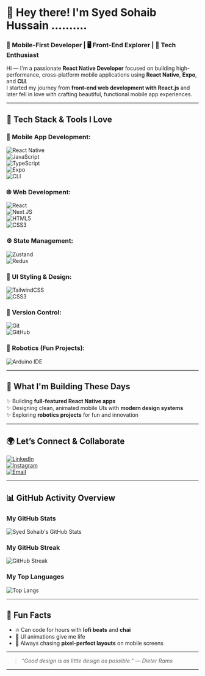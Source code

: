 # 👋 Hey there! I'm Syed Sohaib Hussain ..........

### 📱 Mobile-First Developer | 🖥️ Front-End Explorer | 🚀 Tech Enthusiast

Hi — I'm a passionate **React Native Developer** focused on building high-performance, cross-platform mobile applications using **React Native**, **Expo**, and **CLI**.  
I started my journey from **front-end web development with React.js** and later fell in love with crafting beautiful, functional mobile app experiences.

---

## 🔧 Tech Stack & Tools I Love

### 📱 Mobile App Development:
![React Native](https://img.shields.io/badge/react_native-%2320232a.svg?style=for-the-badge&logo=react&logoColor=%2361DAFB)  
![JavaScript](https://img.shields.io/badge/javascript-%23323330.svg?style=for-the-badge&logo=javascript&logoColor=%23F7DF1E)  
![TypeScript](https://img.shields.io/badge/typescript-%23007ACC.svg?style=for-the-badge&logo=typescript&logoColor=white)  
![Expo](https://img.shields.io/badge/expo-%23000000.svg?style=for-the-badge&logo=expo&logoColor=white)  
![CLI](https://img.shields.io/badge/CLI-%23000000.svg?style=for-the-badge&logo=react&logoColor=white)

### 🌐 Web Development:
![React](https://img.shields.io/badge/react-%2320232a.svg?style=for-the-badge&logo=react&logoColor=%2361DAFB)  
![Next JS](https://img.shields.io/badge/Next-black?style=for-the-badge&logo=next.js&logoColor=white)  
![HTML5](https://img.shields.io/badge/html5-%23E34F26.svg?style=for-the-badge&logo=html5&logoColor=white)  
![CSS3](https://img.shields.io/badge/css3-%231572B6.svg?style=for-the-badge&logo=css3&logoColor=white)  

### ⚙️ State Management:
![Zustand](https://img.shields.io/badge/zustand-%23ff9933.svg?style=for-the-badge&logo=react&logoColor=white)  
![Redux](https://img.shields.io/badge/redux-%23593d88.svg?style=for-the-badge&logo=redux&logoColor=white)  

### 🎨 UI Styling & Design:
![TailwindCSS](https://img.shields.io/badge/tailwindcss-%2338B2AC.svg?style=for-the-badge&logo=tailwind-css&logoColor=white)  
![CSS3](https://img.shields.io/badge/css3-%231572B6.svg?style=for-the-badge&logo=css3&logoColor=white)  

### 🔧 Version Control:
![Git](https://img.shields.io/badge/git-%23F05032.svg?style=for-the-badge&logo=git&logoColor=white)  
![GitHub](https://img.shields.io/badge/github-%23121011.svg?style=for-the-badge&logo=github&logoColor=white)

### 🤖 Robotics (Fun Projects):
![Arduino IDE](https://img.shields.io/badge/arduinoIDE-%232B65EC.svg?style=for-the-badge&logo=arduino&logoColor=white)

---

## 🚀 What I'm Building These Days

✨ Building **full-featured React Native apps**  
✨ Designing clean, animated mobile UIs with **modern design systems**  
✨ Exploring **robotics projects** for fun and innovation

---

## 🌍 Let’s Connect & Collaborate

[![LinkedIn](https://img.shields.io/badge/LinkedIn-%230077B5.svg?style=for-the-badge&logo=linkedin&logoColor=white)](https://linkedin.com/in/sohaib-hussain456)  
[![Instagram](https://img.shields.io/badge/Instagram-%23E4405F.svg?style=for-the-badge&logo=instagram&logoColor=white)](https://instagram.com/syedsohaib456)  
[![Email](https://img.shields.io/badge/Email-D14836?style=for-the-badge&logo=gmail&logoColor=white)](mailto:sohaibhussain456@gmail.com)

---

## 📊 GitHub Activity Overview

### My GitHub Stats
![Syed Sohaib's GitHub Stats](https://github-readme-stats.vercel.app/api?username=SyedSohaib456&show_icons=true&theme=radical&hide_border=true)

### My GitHub Streak
![GitHub Streak](https://streak-stats.demolab.com?user=SyedSohaib456&theme=radical&hide_border=true)

### My Top Languages
![Top Langs](https://github-readme-stats.vercel.app/api/top-langs/?username=SyedSohaib456&layout=compact&theme=radical&hide_border=true)

---

## 🎉 Fun Facts

- 🔥 Can code for hours with **lofi beats** and **chai**
- 🎨 UI animations give me life
- 🎯 Always chasing **pixel-perfect layouts** on mobile screens

---

> _“Good design is as little design as possible.” — Dieter Rams_

---

